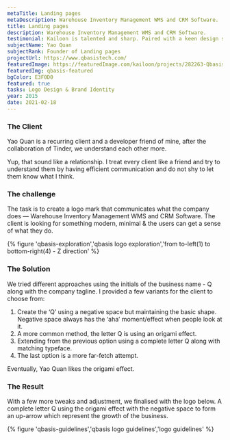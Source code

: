 ```yaml
---
metaTitle: Landing pages
metaDescription: Warehouse Inventory Management WMS and CRM Software.
title: Landing pages
description: Warehouse Inventory Management WMS and CRM Software.
testimonial: Kailoon is talented and sharp. Paired with a keen design sense and patience when dealing with clients, he’s a trustable resource to work with when it comes to branding and UI/UX works. I’ve entrusted him with the branding works of my 2 companies and will continue to do so in the future.
subjectName: Yao Quan
subjectRank: Founder of Landing pages
projectUrl: https://www.qbasistech.com/
featuredImage: https://featuredImage.com/kailoon/projects/282263-Qbasis
featuredImg: qbasis-featured
bgColor: E3F0D0
featured: true
tasks: Logo Design & Brand Identity
year: 2015
date: 2021-02-18
---
```


<div class="col-start-3 col-end-6">

### The Client

Yao Quan is a recurring client and a developer friend of mine, after the collaboration of Tinder, we understand each other more.

Yup, that sound like a relationship. I treat every client like a friend and try to understand them by having efficient communication and do not shy to let them know what I think.

</div><div class="col-start-6 col-end-9">

### The challenge

The task is to create a logo mark that communicates what the company does — Warehouse Inventory Management WMS and CRM Software. The client is looking for something modern, minimal & the users can get a sense of what they do.

</div><div class="col-start-2 col-end-10">

{% figure 'qbasis-exploration','qbasis logo exploration','from to-left(1) to bottom-right(4) - Z direction' %}

</div><div class="col-start-3 col-end-9">

### The Solution

We tried different approaches using the initials of the business name - Q along with the company tagline. I provided a few variants for the client to choose from:

1. Create the ‘Q’ using a negative space but maintaining the basic shape. Negative space always has the ‘aha’ moment/effect when people look at it.
2. A more common method, the letter Q is using an origami effect.
3. Extending from the previous option using a complete letter Q along with matching typeface.
4. The last option is a more far-fetch attempt.

Eventually, Yao Quan likes the origami effect.

### The Result

With a few more tweaks and adjustment, we finalised with the logo below. A complete letter Q using the origami effect with the negative space to form an up-arrow which represent the growth of the business.

</div>
<div class="col-start-2 col-end-10">

{% figure 'qbasis-guidelines','qbasis logo guidelines','logo guidelines' %}

</div>
